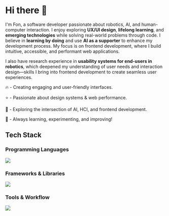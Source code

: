 # Hi there 👋

I'm Fon, a software developer passionate about robotics, AI, and human-computer interaction. I enjoy exploring **UX/UI design**, **lifelong learning**, and **emerging technologies** while solving real-world problems through code. I believe in **learning by doing** and use **AI as a supporter** to enhance my development process. My focus is on frontend development, where I build intuitive, accessible, and performant web applications.

I also have research experience in **usability systems for end-users in robotics**, which deepened my understanding of user needs and interaction design—skills I bring into frontend development to create seamless user experiences.


🔥 - Creating engaging and user-friendly interfaces.

⭐ - Passionate about design systems & web performance.

🧩 - Exploring the intersection of AI, HCI, and frontend development.

🚀 - Always learning, experimenting, and improving!

## Tech Stack
### Programming Languages
<div>
  <img src="https://skillicons.dev/icons?i=js,postgres,html,css,python,cpp,matlab"/>
</div>

### Frameworks & Libraries
<div>
  <img src="https://skillicons.dev/icons?i=react,tailwind,vitest,fastapi,express,sklearn,ros"/>
</div>

### Tools & Workflow
<div>
  <img src="https://skillicons.dev/icons?i=git,vscode,docker,figma,postman,notion,"/>
</div>
